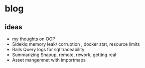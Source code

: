 # blog

## ideas
- my thoughts on OOP
- Sidekiq memory leak/ corruption , docker stat, resource limits
- Rails Query logs for sql traceability 
- Summarizing Shapup, remote, rework, getting real
- Asset mangemnet with importmaps